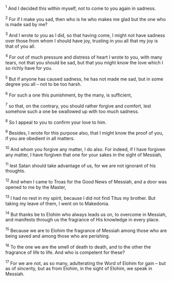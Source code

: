 <sup>1</sup> And I decided this within myself, not to come to you again in sadness.

<sup>2</sup> For if I make you sad, then who is he who makes me glad but the one who is made sad by me?

<sup>3</sup> And I wrote to you as I did, so that having come, I might not have sadness over those from whom I should have joy, trusting in you all that my joy is that of you all.

<sup>4</sup> For out of much pressure and distress of heart I wrote to you, with many tears, not that you should be sad, but that you might know the love which I so richly have for you.

<sup>5</sup> But if anyone has caused sadness, he has not made me sad, but in some degree you all – not to be too harsh.

<sup>6</sup> For such a one this punishment, by the many, is sufficient,

<sup>7</sup> so that, on the contrary, you should rather forgive and comfort, lest somehow such a one be swallowed up with too much sadness.

<sup>8</sup> So I appeal to you to confirm your love to him.

<sup>9</sup> Besides, I wrote for this purpose also, that I might know the proof of you, if you are obedient in all matters.

<sup>10</sup> And whom you forgive any matter, I do also. For indeed, if I have forgiven any matter, I have forgiven that one for your sakes in the sight of Messiah,

<sup>11</sup> lest Satan should take advantage of us, for we are not ignorant of his thoughts.

<sup>12</sup> And when I came to Troas for the Good News of Messiah, and a door was opened to me by the Master,

<sup>13</sup> I had no rest in my spirit, because I did not find Titus my brother. But taking my leave of them, I went on to Makedonia.

<sup>14</sup> But thanks be to Elohim who always leads us on, to overcome in Messiah, and manifests through us the fragrance of His knowledge in every place.

<sup>15</sup> Because we are to Elohim the fragrance of Messiah among those who are being saved and among those who are perishing.

<sup>16</sup> To the one we are the smell of death to death, and to the other the fragrance of life to life. And who is competent for these?

<sup>17</sup> For we are not, as so many, adulterating the Word of Elohim for gain – but as of sincerity, but as from Elohim, in the sight of Elohim, we speak in Messiah.

